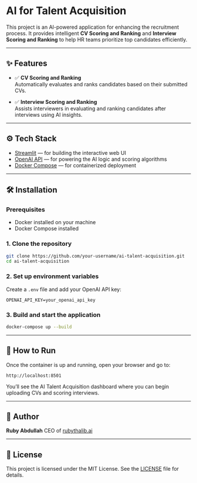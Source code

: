 # AI for Talent Acquisition

This project is an AI-powered application for enhancing the recruitment process. It provides intelligent **CV Scoring and Ranking** and **Interview Scoring and Ranking** to help HR teams prioritize top candidates efficiently.

---

## ✨ Features

- ✅ **CV Scoring and Ranking**  
  Automatically evaluates and ranks candidates based on their submitted CVs.

- ✅ **Interview Scoring and Ranking**  
  Assists interviewers in evaluating and ranking candidates after interviews using AI insights.

---

## ⚙️ Tech Stack

- [Streamlit](https://streamlit.io) — for building the interactive web UI  
- [OpenAI API](https://openai.com) — for powering the AI logic and scoring algorithms  
- [Docker Compose](https://docs.docker.com/compose/) — for containerized deployment

---

## 🛠️ Installation

### Prerequisites

- Docker installed on your machine
- Docker Compose installed

### 1. Clone the repository

```bash
git clone https://github.com/your-username/ai-talent-acquisition.git
cd ai-talent-acquisition
````

### 2. Set up environment variables

Create a `.env` file and add your OpenAI API key:

```env
OPENAI_API_KEY=your_openai_api_key
```

### 3. Build and start the application

```bash
docker-compose up --build
```

---

## 🚀 How to Run

Once the container is up and running, open your browser and go to:

```
http://localhost:8501
```

You’ll see the AI Talent Acquisition dashboard where you can begin uploading CVs and scoring interviews.

---

## 👤 Author

**Ruby Abdullah**
CEO of [rubythalib.ai](https://rubythalib.ai)

---

## 📄 License

This project is licensed under the MIT License. See the [LICENSE](LICENSE) file for details.

```
